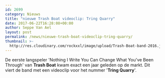 ```yaml
---
id: 2699
category: Nieuws
title: "nieuwe Trash Boat videoclip: Tring Quarry"
date: 2017-06-22T16:28:08+00:00
author: Seppe Van Ael
layout: post
permalink: /news/nieuwe-trash-boat-videoclip-tring-quarry/
thumbnail: >-
  http://res.cloudinary.com/rockxxl/image/upload/Trash-Boat-band-2016.jpg
---
```

De eerste langspeler 'Nothing I Write You Can Change What You've Been Through' van **Trash Boat** kwam exact een jaar geleden op de markt. Dit viert de band met een videoclip voor het nummer '**Tring Quarry**'.
